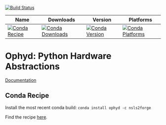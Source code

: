 [![Build Status](https://img.shields.io/github/workflow/status/bluesky/ophyd/Unit%20Tests)](https://github.com/bluesky/ophyd/actions?query=workflow%3A%22Unit+Tests%22+branch%3Amaster)

| Name | Downloads | Version | Platforms |
| --- | --- | --- | --- |
| [![Conda Recipe](https://img.shields.io/badge/recipe-ophyd-green.svg)](https://anaconda.org/nsls2forge/ophyd) | [![Conda Downloads](https://img.shields.io/conda/dn/nsls2forge/ophyd.svg)](https://anaconda.org/nsls2forge/ophyd) | [![Conda Version](https://img.shields.io/conda/vn/nsls2forge/ophyd.svg)](https://anaconda.org/nsls2forge/ophyd) | [![Conda Platforms](https://img.shields.io/conda/pn/nsls2forge/ophyd.svg)](https://anaconda.org/nsls2forge/ophyd) |

Ophyd: Python Hardware Abstractions
===================================

[Documentation](https://blueskyproject.io/ophyd/)

## Conda Recipe

Install the most recent conda build: `conda install ophyd -c nsls2forge`

Find the recipe [here](https://github.com/nsls-ii-forge/ophyd-feedstock/tree/master/recipe/meta.yaml).

